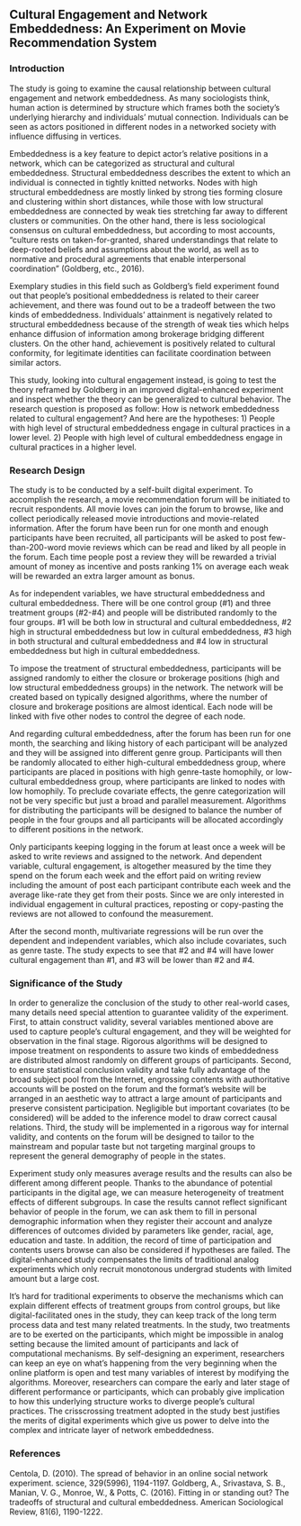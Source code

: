 ## Cultural Engagement and Network Embeddedness: An Experiment on Movie Recommendation System

### Introduction
The study is going to examine the causal relationship between cultural engagement and network embeddedness. As many sociologists think, human action is determined by structure which frames both the society’s underlying hierarchy and individuals’ mutual connection. Individuals can be seen as actors positioned in different nodes in a networked society with influence diffusing in vertices. 

Embeddedness is a key feature to depict actor’s relative positions in a network, which can be categorized as structural and cultural embeddedness. Structural embeddedness describes the extent to which an individual is connected in tightly knitted networks. Nodes with high structural embeddedness are mostly linked by strong ties forming closure and clustering within short distances, while those with low structural embeddedness are connected by weak ties stretching far away to different clusters or communities. On the other hand, there is less sociological consensus on cultural embeddedness, but according to most accounts, “culture rests on taken-for-granted, shared understandings that relate to deep-rooted beliefs and assumptions about the world, as well as to normative and procedural agreements that enable interpersonal coordination” (Goldberg, etc., 2016). 

Exemplary studies in this field such as Goldberg’s field experiment found out that people’s positional embeddedness is related to their career achievement, and there was found out to be a tradeoff between the two kinds of embeddedness. Individuals’ attainment is negatively related to structural embeddedness because of the strength of weak ties which helps enhance diffusion of information among brokerage bridging different clusters. On the other hand, achievement is positively related to cultural conformity, for legitimate identities can facilitate coordination between similar actors. 

This study, looking into cultural engagement instead, is going to test the theory reframed by Goldberg in an improved digital-enhanced experiment and inspect whether the theory can be generalized to cultural behavior. The research question is proposed as follow: How is network embeddedness related to cultural engagement? And here are the hypotheses: 1) People with high level of structural embeddedness engage in cultural practices in a lower level. 2) People with high level of cultural embeddedness engage in cultural practices in a higher level. 

### Research Design
The study is to be conducted by a self-built digital experiment. To accomplish the research, a movie recommendation forum will be initiated to recruit respondents. All movie loves can join the forum to browse, like and collect periodically released movie introductions and movie-related information. After the forum have been run for one month and enough participants have been recruited, all participants will be asked to post few-than-200-word movie reviews which can be read and liked by all people in the forum. Each time people post a review they will be rewarded a trivial amount of money as incentive and posts ranking 1% on average each weak will be rewarded an extra larger amount as bonus. 

As for independent variables, we have structural embeddedness and cultural embeddedness. There will be one control group (#1) and three treatment groups (#2-#4) and people will be distributed randomly to the four groups. #1 will be both low in structural and cultural embeddedness, #2 high in structural embeddedness but low in cultural embeddedness, #3 high in both structural and cultural embeddedness and #4 low in structural embeddedness but high in cultural embeddedness. 

To impose the treatment of structural embeddedness, participants will be assigned randomly to either the closure or brokerage positions (high and low structural embeddedness groups) in the network. The network will be created based on typically designed algorithms, where the number of closure and brokerage positions are almost identical. Each node will be linked with five other nodes to control the degree of each node. 

And regarding cultural embeddedness, after the forum has been run for one month, the searching and liking history of each participant will be analyzed and they will be assigned into different genre group. Participants will then be randomly allocated to either high-cultural embeddedness group, where participants are placed in positions with high genre-taste homophily, or low-cultural embeddedness group, where participants are linked to nodes with low homophily. To preclude covariate effects, the genre categorization will not be very specific but just a broad and parallel measurement. Algorithms for distributing the participants will be designed to balance the number of people in the four groups and all participants will be allocated accordingly to different positions in the network. 

Only participants keeping logging in the forum at least once a week will be asked to write reviews and assigned to the network. And dependent variable, cultural engagement, is altogether measured by the time they spend on the forum each week and the effort paid on writing review including the amount of post each participant contribute each week and the average like-rate they get from their posts. Since we are only interested in individual engagement in cultural practices, reposting or copy-pasting the reviews are not allowed to confound the measurement.

After the second month, multivariate regressions will be run over the dependent and independent variables, which also include covariates, such as genre taste. The study expects to see that #2 and #4 will have lower cultural engagement than #1, and #3 will be lower than #2 and #4. 

### Significance of the Study
In order to generalize the conclusion of the study to other real-world cases, many details need special attention to guarantee validity of the experiment. First, to attain construct validity, several variables mentioned above are used to capture people’s cultural engagement, and they will be weighted for observation in the final stage. Rigorous algorithms will be designed to impose treatment on respondents to assure two kinds of embeddedness are distributed almost randomly on different groups of participants. Second, to ensure statistical conclusion validity and take fully advantage of the broad subject pool from the Internet, engrossing contents with authoritative accounts will be posted on the forum and the format’s website will be arranged in an aesthetic way to attract a large amount of participants and preserve consistent participation. Negligible but important covariates (to be considered) will be added to the inference model to draw correct causal relations. Third, the study will be implemented in a rigorous way for internal validity, and contents on the forum will be designed to tailor to the mainstream and popular taste but not targeting marginal groups to represent the general demography of people in the states. 

Experiment study only measures average results and the results can also be different among different people. Thanks to the abundance of potential participants in the digital age, we can measure heterogeneity of treatment effects of different subgroups. In case the results cannot reflect significant behavior of people in the forum, we can ask them to fill in personal demographic information when they register their account and analyze differences of outcomes divided by parameters like gender, racial, age, education and taste. In addition, the record of time of participation and contents users browse can also be considered if hypotheses are failed. The digital-enhanced study compensates the limits of traditional analog experiments which only recruit monotonous undergrad students with limited amount but a large cost. 

It’s hard for traditional experiments to observe the mechanisms which can explain different effects of treatment groups from control groups, but like digital-facilitated ones in the study, they can keep track of the long term process data and test many related treatments. In the study, two treatments are to be exerted on the participants, which might be impossible in analog setting because the limited amount of participants and lack of computational mechanisms. By self-designing an experiment, researchers can keep an eye on what’s happening from the very beginning when the online platform is open and test many variables of interest by modifying the algorithms. Moreover, researchers can compare the early and later stage of different performance or participants, which can probably give implication to how this underlying structure works to diverge people’s cultural practices. The crisscrossing treatment adopted in the study best justifies the merits of digital experiments which give us power to delve into the complex and intricate layer of network embeddedness.

### References
Centola, D. (2010). The spread of behavior in an online social network experiment. science, 329(5996), 1194-1197.
Goldberg, A., Srivastava, S. B., Manian, V. G., Monroe, W., & Potts, C. (2016). Fitting in or standing out? The tradeoffs of structural and cultural embeddedness. American Sociological Review, 81(6), 1190-1222.


